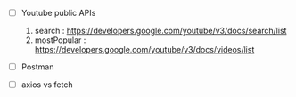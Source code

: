 - [ ] Youtube public APIs
  1. search : https://developers.google.com/youtube/v3/docs/search/list
  2. mostPopular : https://developers.google.com/youtube/v3/docs/videos/list

- [ ] Postman

- [ ] axios vs fetch
